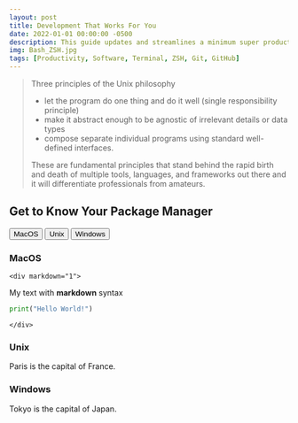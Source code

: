 ```yaml
---
layout: post
title: Development That Works For You
date: 2022-01-01 00:00:00 -0500
description: This guide updates and streamlines a minimum super productive development environment.
img: Bash_ZSH.jpg
tags: [Productivity, Software, Terminal, ZSH, Git, GitHub]
---
```


> Three principles of the Unix philosophy
>
>- let the program do one thing and do it well (single responsibility principle)
>- make it abstract enough to be agnostic of irrelevant details or data types
>- compose separate individual programs using standard well-defined interfaces.
>
> These are fundamental principles that stand behind the rapid birth and death of multiple tools, languages, and frameworks out there and it will differentiate professionals from amateurs.

## Get to Know Your Package Manager

<!-- Last Try!

<table>
<tr>
<td>

  ```csharp
  const int x = 3;
  const string y = "foo";
  readonly Object obj = getObject();
  ```
</td>
<td>

  ```nemerle
  def x : int = 3;
  def y : string = "foo";
  def obj : Object = getObject();
  ```
</td>
<td>
  V
</td>
</tr>
</table> -->

<div class="tabcontentcontainer">

  <!-- Tab links -->
  <div class="tab">
    <button class="tablinks" onclick="openOS(event, 'MacOS')">MacOS</button>
    <button class="tablinks" onclick="openOS(event, 'Unix')">Unix</button>
    <button class="tablinks" onclick="openOS(event, 'Windows')">Windows</button>
  </div>

  <!-- Tab content -->
  <div id="MacOS" class="tabcontent">
    <h3>MacOS</h3>

    <div markdown="1">
My text with **markdown** syntax
```python
print("Hello World!")
```
    </div>

  </div>

  <div id="Unix" class="tabcontent">
    <h3>Unix</h3>
      <p>Paris is the capital of France.</p>
  </div>

  <div id="Windows" class="tabcontent">
    <h3>Windows</h3>
      <p>Tokyo is the capital of Japan.</p>
  </div>

</div>

<script>
function openOS(evt, cityName) {
  var i, tabcontent, tablinks;
  tabcontent = document.getElementsByClassName("tabcontent");
  for (i = 0; i < tabcontent.length; i++) {
    tabcontent[i].style.display = "none";
  }
  tablinks = document.getElementsByClassName("tablinks");
  for (i = 0; i < tablinks.length; i++) {
    tablinks[i].className = tablinks[i].className.replace(" active", "");
  }
  document.getElementById(cityName).style.display = "block";
  evt.currentTarget.className += " active";
}
</script>
